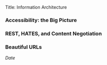 Title: Information Architecture

### Accessibility: the Big Picture

### REST, HATES, and Content Negotiation

### Beautiful URLs

$Date$
